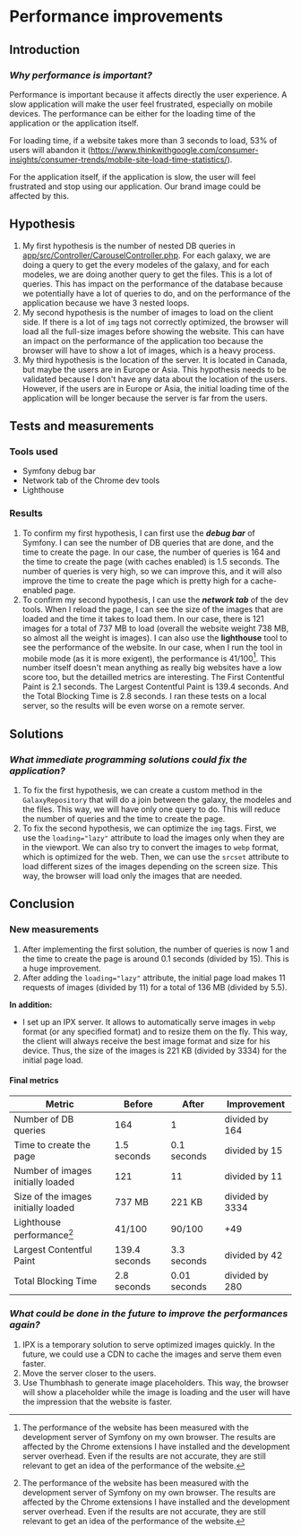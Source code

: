 # Performance improvements

## Introduction

### *Why performance is important?*

Performance is important because it affects directly the user experience. A slow application will make the user feel frustrated, especially on mobile devices. The performance can be either for the loading time of the application or the application itself.

For loading time, if a website takes more than 3 seconds to load, 53% of users will abandon it (<https://www.thinkwithgoogle.com/consumer-insights/consumer-trends/mobile-site-load-time-statistics/>).

For the application itself, if the application is slow, the user will feel frustrated and stop using our application. Our brand image could be affected by this.

## Hypothesis

1. My first hypothesis is the number of nested DB queries in [app/src/Controller/CarouselController.php](/app/src/Controller/CarouselController.php). For each galaxy, we are doing a query to get the every modeles of the galaxy, and for each modeles, we are doing another query to get the files. This is a lot of queries. This has impact on the performance of the database because we potentially have a lot of queries to do, and on the performance of the application because we have 3 nested loops.
2. My second hypothesis is the number of images to load on the client side. If there is a lot of `img` tags not correctly optimized, the browser will load all the full-size images before showing the website. This can have an impact on the performance of the application too because the browser will have to show a lot of images, which is a heavy process.
3. My third hypothesis is the location of the server. It is located in Canada, but maybe the users are in Europe or Asia. This hypothesis needs to be validated because I don't have any data about the location of the users. However, if the users are in Europe or Asia, the initial loading time of the application will be longer because the server is far from the users.

## Tests and measurements

### Tools used

- Symfony debug bar
- Network tab of the Chrome dev tools
- Lighthouse

### Results

1. To confirm my first hypothesis, I can first use the ***debug bar*** of Symfony. I can see the number of DB queries that are done, and the time to create the page. In our case, the number of queries is 164 and the time to create the page (with caches enabled) is 1.5 seconds. The number of queries is very high, so we can improve this, and it will also improve the time to create the page which is pretty high for a cache-enabled page.
2. To confirm my second hypothesis, I can use the ***network tab*** of the dev tools. When I reload the page, I can see the size of the images that are loaded and the time it takes to load them. In our case, there is 121 images for a total of 737 MB to load (overall the website weight 738 MB, so almost all the weight is images). I can also use the **lighthouse** tool to see the performance of the website. In our case, when I run the tool in mobile mode (as it is more exigent), the performance is 41/100[^1]. This number itself doesn't mean anything as really big websites have a low score too, but the detailled metrics are interesting. The First Contentful Paint is 2.1 seconds. The Largest Contentful Paint is 139.4 seconds. And the Total Blocking Time is 2.8 seconds. I ran these tests on a local server, so the results will be even worse on a remote server.

## Solutions

### *What immediate programming solutions could fix the application?*

1. To fix the first hypothesis, we can create a custom method in the `GalaxyRepository` that will do a join between the galaxy, the modeles and the files. This way, we will have only one query to do. This will reduce the number of queries and the time to create the page.
2. To fix the second hypothesis, we can optimize the `img` tags. First, we use the `loading="lazy"` attribute to load the images only when they are in the viewport. We can also try to convert the images to `webp` format, which is optimized for the web. Then, we can use the `srcset` attribute to load different sizes of the images depending on the screen size. This way, the browser will load only the images that are needed.

## Conclusion

### New measurements

1. After implementing the first solution, the number of queries is now 1 and the time to create the page is around 0.1 seconds (divided by 15). This is a huge improvement.
2. After adding the `loading="lazy"` attribute, the initial page load makes 11 requests of images (divided by 11) for a total of 136 MB (divided by 5.5).

**In addition:**

- I set up an IPX server. It allows to automatically serve images in `webp` format (or any specified format) and to resize them on the fly. This way, the client will always receive the best image format and size for his device. Thus, the size of the images is 221 KB (divided by 3334) for the initial page load.

#### Final metrics

| Metric | Before | After | Improvement |
| --- | --- | --- | --- |
| Number of DB queries | 164 | 1 | divided by 164 |
| Time to create the page | 1.5 seconds | 0.1 seconds | divided by 15 |
| Number of images initially loaded | 121 | 11 | divided by 11 |
| Size of the images initially loaded | 737 MB | 221 KB | divided by 3334 |
| Lighthouse performance[^1] | 41/100 | 90/100 | +49 |
| Largest Contentful Paint | 139.4 seconds | 3.3 seconds | divided by 42 |
| Total Blocking Time | 2.8 seconds | 0.01 seconds | divided by 280 |

### *What could be done in the future to improve the performances again?*

1. IPX is a temporary solution to serve optimized images quickly. In the future, we could use a CDN to cache the images and serve them even faster.
2. Move the server closer to the users.
3. Use Thumbhash to generate image placeholders. This way, the browser will show a placeholder while the image is loading and the user will have the impression that the website is faster.

[^1]: The performance of the website has been measured with the development server of Symfony on my own browser. The results are affected by the Chrome extensions I have installed and the development server overhead. Even if the results are not accurate, they are still relevant to get an idea of the performance of the website.
